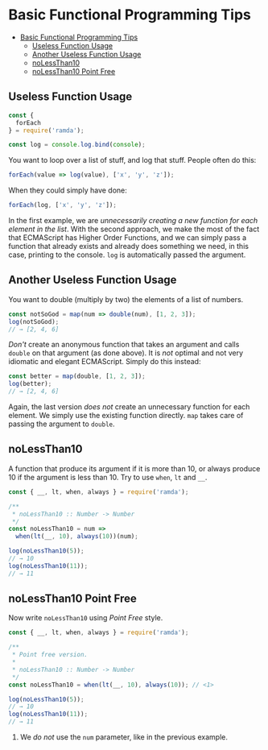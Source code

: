 # Basic Functional Programming Tips

- [Basic Functional Programming Tips](#basic-functional-programming-tips)
  - [Useless Function Usage](#useless-function-usage)
  - [Another Useless Function Usage](#another-useless-function-usage)
  - [noLessThan10](#nolessthan10)
  - [noLessThan10 Point Free](#nolessthan10-point-free)

## Useless Function Usage

```js
const {
  forEach
} = require('ramda');

const log = console.log.bind(console);
```

You want to loop over a list of stuff, and log that stuff. People often do this:

```js
forEach(value => log(value), ['x', 'y', 'z']);
```

When they could simply have done:

```js
forEach(log, ['x', 'y', 'z']);
```

In the first example, we are _unnecessarily creating a new function for each element in the list_. With the second approach, we make the most of the fact that ECMAScript has Higher Order Functions, and we can simply pass a function that already exists and already does something we need, in this case, printing to the console. `log` is automatically passed the argument.

## Another Useless Function Usage

You want to double (multiply by two) the elements of a list of numbers.

```js
const notSoGod = map(num => double(num), [1, 2, 3]);
log(notSoGod);
// → [2, 4, 6]
```


_Don't_ create an anonymous function that takes an argument and calls `double` on that argument (as done above). It is _not_ optimal and not very idiomatic and elegant ECMAScript. Simply do this instead:

```js
const better = map(double, [1, 2, 3]);
log(better);
// → [2, 4, 6]
```

Again, the last version _does not_ create an unnecessary function for each element. We simply use the existing function directly. `map` takes care of passing the argument to `double`.


## noLessThan10

A function that produce its argument if it is more than 10, or always produce 10 if the argument is less than 10. Try to use `when`, `lt` and `__`.


```js
const { __, lt, when, always } = require('ramda');

/**
 * noLessThan10 :: Number -> Number
 */
const noLessThan10 = num =>
  when(lt(__, 10), always(10))(num);

log(noLessThan10(5));
// → 10
log(noLessThan10(11));
// → 11
```

## noLessThan10 Point Free

Now write `noLessThan10` using _Point Free_ style.

```js
const { __, lt, when, always } = require('ramda');

/**
 * Point free version.
 *
 * noLessThan10 :: Number -> Number
 */
const noLessThan10 = when(lt(__, 10), always(10)); // <1>

log(noLessThan10(5));
// → 10
log(noLessThan10(11));
// → 11
```

1. We _do not_ use the `num` parameter, like in the previous example.

